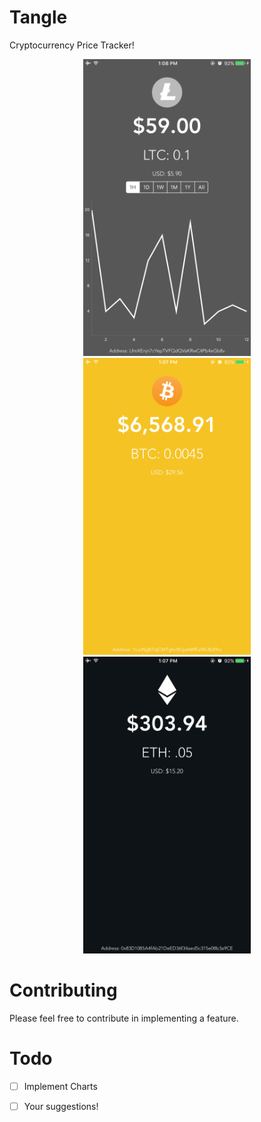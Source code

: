 # Tangle
Cryptocurrency Price Tracker!

<p align="center">
 <img src = "/Screenshots/ltc.PNG" height = "475" >  <img src = "/Screenshots/btc.PNG" height = "475" >  <img src = "/Screenshots/eth.PNG" height = "475" >
</p>

# Contributing
Please feel free to contribute in implementing a feature.

# Todo
- [ ] Implement Charts
- [ ] Your suggestions!

